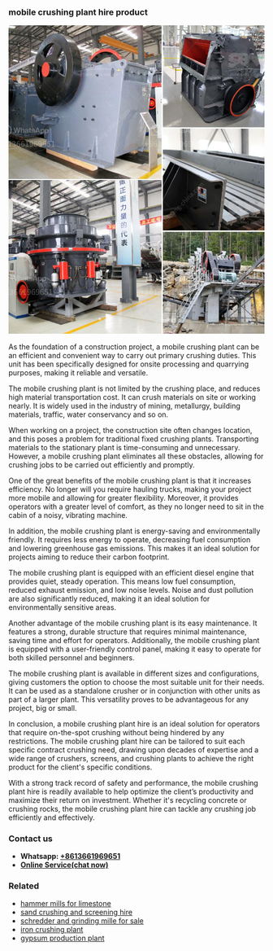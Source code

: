<h3>mobile crushing plant hire product</h3><img src='1703042254.jpg' alt=''><p>As the foundation of a construction project, a mobile crushing plant can be an efficient and convenient way to carry out primary crushing duties. This unit has been specifically designed for onsite processing and quarrying purposes, making it reliable and versatile.</p><p>The mobile crushing plant is not limited by the crushing place, and reduces high material transportation cost. It can crush materials on site or working nearly. It is widely used in the industry of mining, metallurgy, building materials, traffic, water conservancy and so on.</p><p>When working on a project, the construction site often changes location, and this poses a problem for traditional fixed crushing plants. Transporting materials to the stationary plant is time-consuming and unnecessary. However, a mobile crushing plant eliminates all these obstacles, allowing for crushing jobs to be carried out efficiently and promptly.</p><p>One of the great benefits of the mobile crushing plant is that it increases efficiency. No longer will you require hauling trucks, making your project more mobile and allowing for greater flexibility. Moreover, it provides operators with a greater level of comfort, as they no longer need to sit in the cabin of a noisy, vibrating machine.</p><p>In addition, the mobile crushing plant is energy-saving and environmentally friendly. It requires less energy to operate, decreasing fuel consumption and lowering greenhouse gas emissions. This makes it an ideal solution for projects aiming to reduce their carbon footprint.</p><p>The mobile crushing plant is equipped with an efficient diesel engine that provides quiet, steady operation. This means low fuel consumption, reduced exhaust emission, and low noise levels. Noise and dust pollution are also significantly reduced, making it an ideal solution for environmentally sensitive areas.</p><p>Another advantage of the mobile crushing plant is its easy maintenance. It features a strong, durable structure that requires minimal maintenance, saving time and effort for operators. Additionally, the mobile crushing plant is equipped with a user-friendly control panel, making it easy to operate for both skilled personnel and beginners.</p><p>The mobile crushing plant is available in different sizes and configurations, giving customers the option to choose the most suitable unit for their needs. It can be used as a standalone crusher or in conjunction with other units as part of a larger plant. This versatility proves to be advantageous for any project, big or small.</p><p>In conclusion, a mobile crushing plant hire is an ideal solution for operators that require on-the-spot crushing without being hindered by any restrictions. The mobile crushing plant hire can be tailored to suit each specific contract crushing need, drawing upon decades of expertise and a wide range of crushers, screens, and crushing plants to achieve the right product for the client's specific conditions.</p><p>With a strong track record of safety and performance, the mobile crushing plant hire is readily available to help optimize the client’s productivity and maximize their return on investment. Whether it's recycling concrete or crushing rocks, the mobile crushing plant hire can tackle any crushing job efficiently and effectively.</p><h3>Contact us</h3><ul><li><strong>Whatsapp:&nbsp;<a href="https://wa.me/8613661969651">+8613661969651</a></strong></li><li><a href="https://swt.shibang-china.com/?git&amp;zhl&amp;mobile crushing plant hire product"><strong>Online Service(chat now)</strong></a></li></ul><h3>Related</h3><ul><li><a href='hammer mills for limestone.md'>hammer mills for limestone</a></li><li><a href='sand crushing and screening hire.md'>sand crushing and screening hire</a></li><li><a href='schredder and grinding mille for sale.md'>schredder and grinding mille for sale</a></li><li><a href='iron crushing plant.md'>iron crushing plant</a></li><li><a href='gypsum production plant.md'>gypsum production plant</a></li></ul>